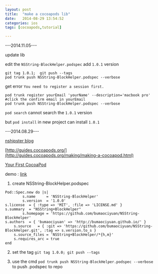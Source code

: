 ```yaml
---
layout: post
title:  "make a cocoapods lib"
date:   2014-08-29 13:54:52
categories: ios
tags: [cocoapods,tutorial]

---
```


---2014.11.05---

update lib

edit the `NSString-BlockHelper.podspec` add `1.0.1` version

```
git tag 1.0.1;	git push --tags
pod trunk push NSString-BlockHelper.podspec --verbose

```

get error `You need to register a session first.`

```
pod trunk register yourEmail 'yourName' --description='macbook pro'
#click the confirm email in yourEmail
pod trunk push NSString-BlockHelper.podspec --verbose
```

`pod search` cannot search the `1.0.1` version

but `pod install` in new project can install `1.0.1`


---2014.08.29---

[nshipster blog](http://nshipster.com/cocoapods/)

[http://guides.cocoapods.org/](http://guides.cocoapods.org/making/making-a-cocoapod.html)

[Your First CocoaPod](http://code.dblock.org/your-first-cocoapod)

demo : [link](https://github.com/bumaociyuan/NSString-BlockHelper.git)

1. create NSString-BlockHelper.podspec

```
Pod::Spec.new do |s|
		s.name     = 'NSString-BlockHelper'
		s.version  = '1.0.0'
s.license  = { :type => 'MIT', :file => 'LICENSE.md' }
s.summary  = "NSString+BlockHelper"
		s.homepage = 'https://github.com/bumaociyuan/NSString-BlockHelper'
s.authors  = { 'bumaociyuan' => 'http://bumaociyuan.github.io/' }
	s.source   = { :git => 'https://github.com/bumaociyuan/NSString-BlockHelper.git', :tag => s.version.to_s }
	s.source_files = 'NSString+BlockHelper/*{h,m}'
	s.requires_arc = true
end

```

2. set the tag
`git tag 1.0.0;	git push --tags`


3. use the cmd
`pod trunk push NSString-BlockHelper.podspec --verbose` to push .podspec to repo

